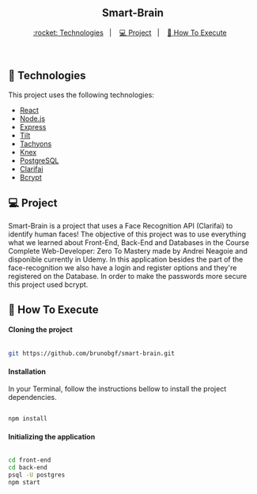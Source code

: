 <h2 align="center">
  Smart-Brain
</h2>

<p align="center">
  <a href="#rocket-technologies"> :rocket: Technologies</a>&nbsp;&nbsp;&nbsp;|&nbsp;&nbsp;&nbsp;
  <a href="#-project">💻 Project</a>&nbsp;&nbsp;&nbsp;|&nbsp;&nbsp;&nbsp;
  <a href="#-how-to-execute">🔖 How To Execute</a>&nbsp;&nbsp;&nbsp;
</p>

<br>

## :rocket: Technologies

This project uses the following technologies:

- [React](https://reactjs.org)
- [Node.js](https://nodejs.org/en/)
- [Express](https://expressjs.com/pt-br/)
- [Tilt](https://www.npmjs.com/package/react-tilt)
- [Tachyons](https://www.npmjs.com/package/tachyons)
- [Knex](http://knexjs.org/)
- [PostgreSQL](https://www.postgresql.org/docs/)
- [Clarifai](https://docs.clarifai.com/)
- [Bcrypt](https://www.npmjs.com/package/bcrypt)

## 💻 Project

Smart-Brain is a project that uses a Face Recognition API (Clarifai) to identify human faces!
The objective of this project was to use everything what we learned about Front-End, Back-End and Databases in the Course Complete Web-Developer: Zero To Mastery made by Andrei Neagoie and disponible currently in Udemy.
In this application besides the part of the face-recognition we also have a login and register options and they're registered on the Database. In order to make the passwords more secure this project used bcrypt. 

## 🔖 How To Execute

#### Cloning the project
```sh

git https://github.com/brunobgf/smart-brain.git

```
#### Installation 
In your Terminal, follow the instructions bellow to install the project dependencies. 
```sh

npm install 

```

#### Initializing the application 
```sh

cd front-end
cd back-end
psql -U postgres
npm start

```
